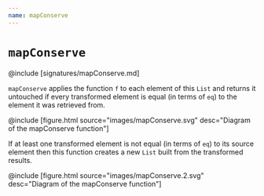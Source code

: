 ```yaml
---
name: mapConserve
---
```


# `mapConserve`

@include [signatures/mapConserve.md]

`mapConserve` applies the function `f` to each element of this `List` and
returns it untouched if every transformed element is equal (in terms of `eq`)
to the element it was retrieved from.

@include [figure.html source="images/mapConserve.svg" desc="Diagram of the mapConserve function"]

If at least one transformed element is not equal (in terms of `eq`) to its source
element then this function creates a new `List` built from the transformed
results.

@include [figure.html source="images/mapConserve.2.svg" desc="Diagram of the mapConserve function"]
